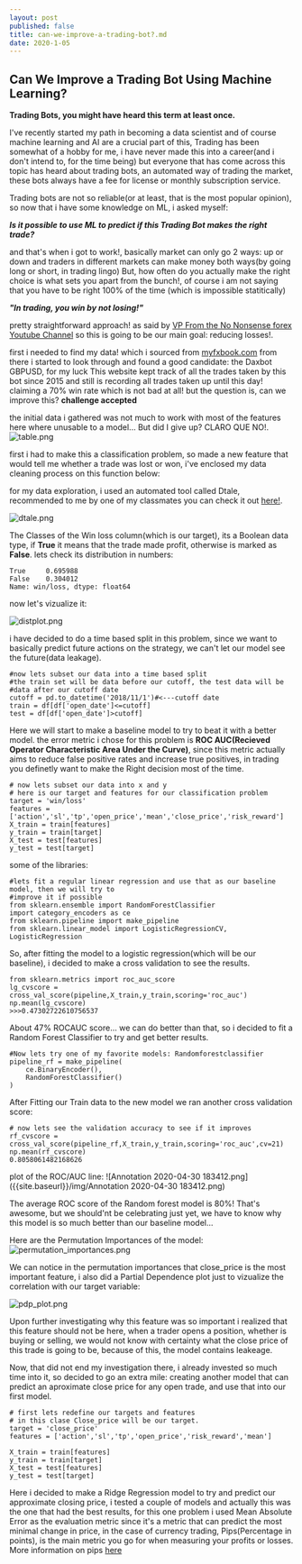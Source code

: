 ```yaml
---
layout: post
published: false
title: can-we-improve-a-trading-bot?.md
date: 2020-1-05
---
```

## Can We Improve a Trading Bot Using Machine Learning?


**Trading Bots, you might have heard this term at least once.**

I've recently started my path in becoming a data scientist and of course
machine learning and AI are a crucial part of this, Trading has been somewhat of
a hobby for me, i have never made this into a career(and i don't intend to, for the time being) but everyone
that has come across this topic has heard about trading bots, an automated way of trading the 
market, these bots always have a fee for license or monthly subscription service.

Trading bots are not so reliable(or at least, that is the most popular opinion),
so now that i have some knowledge on ML, i asked myself:
	
  **_Is it possible to use ML to predict if this Trading Bot makes the right trade?_**

and that's when i got to work!, basically market can only go 2 ways: up or down
and traders in different markets can make money both ways(by going long or short, in trading lingo)
But, how often do you actually make the right choice is what sets you apart from the bunch!, of course
i am not saying that you have to be right 100% of the time (which is impossible statitically)

**_"In trading, you win by not losing!"_**

pretty straightforward approach! as said by [VP From the No Nonsense forex Youtube Channel](https://www.youtube.com/channel/UCc8IRYpgBr4NGbaQFnd2b-A/featured)
so this is going to be our main goal: reducing losses!.

first i needed to find my data! which i sourced from [myfxbook.com](https://www.myfxbook.com/dashboard)
from there i started to look through and found a good candidate: the Daxbot GBPUSD, for my luck
This website kept track of all the trades taken by this bot since 2015 and still is recording all trades taken up until this day! claiming a 70% win rate
which is not bad at all! but the question is, can we improve this? **challenge accepted**

the initial data i gathered was not much to work with most of the features here where unusable to a model...
But did I give up? CLARO QUE NO!.
![table.png]({{site.baseurl}}/img/table.png)


first i had to make this a classification problem, so made a new feature that would tell me whether a trade was lost or won, i've enclosed my data cleaning process on this function below:


for my data exploration, i used an automated tool called Dtale, recommended to me by one of my classmates
you can check it out [here!](https://pypi.org/project/dtale/).

![dtale.png]({{site.baseurl}}/img/dtale.png)


The Classes of the Win loss column(which is our target), its a Boolean data type, if **True** it means that the trade made profit, otherwise is marked as **False**. lets check its distribution in numbers:
~~~
True     0.695988
False    0.304012
Name: win/loss, dtype: float64
~~~
now let's vizualize it:

![distplot.png]({{site.baseurl}}/img/distplot.png)


i have decided to do a time based split in this problem, since we want to basically predict future actions on the strategy, we can't let our model see the future(data leakage).

    #now lets subset our data into a time based split
    #the train set will be data before our cutoff, the test data will be 
    #data after our cutoff date
    cutoff = pd.to_datetime('2018/11/1')#<---cutoff date
    train = df[df['open_date']<=cutoff]
    test = df[df['open_date']>cutoff]


Here we will start to make a baseline model to try to beat it with a better model. the error metric i chose
for this problem is **ROC AUC(Recieved Operator Characteristic Area Under the Curve)**, since this metric actually aims to reduce false positive rates and increase true positives, in trading you definetly want to make the Right decision most of the time.
~~~
# now lets subset our data into x and y
# here is our target and features for our classification problem
target = 'win/loss'
features = ['action','sl','tp','open_price','mean','close_price','risk_reward']
X_train = train[features]
y_train = train[target]
X_test = test[features]
y_test = test[target]

~~~
some of the libraries:
~~~
#lets fit a regular linear regression and use that as our baseline model, then we will try to 
#improve it if possible
from sklearn.ensemble import RandomForestClassifier
import category_encoders as ce 
from sklearn.pipeline import make_pipeline
from sklearn.linear_model import LogisticRegressionCV, LogisticRegression
~~~
So, after fitting the model to a logistic regression(which will be our baseline), i decided to make a cross 
validation to see the results.
~~~
from sklearn.metrics import roc_auc_score
lg_cvscore = cross_val_score(pipeline,X_train,y_train,scoring='roc_auc')
np.mean(lg_cvscore)
>>>0.47302722610756537

~~~
About 47% ROCAUC score... we can do better than that, so i decided to fit a Random Forest Classifier to try and get better results.
~~~
#Now lets try one of my favorite models: Randomforestclassifier
pipeline_rf = make_pipeline(
    ce.BinaryEncoder(),
    RandomForestClassifier()
)
~~~
After Fitting our Train data to the new model we ran another cross validation score:
~~~
# now lets see the validation accuracy to see if it improves
rf_cvscore = cross_val_score(pipeline_rf,X_train,y_train,scoring='roc_auc',cv=21)
np.mean(rf_cvscore)
0.8058061482168626
~~~
plot of the ROC/AUC line:
![Annotation 2020-04-30 183412.png]({{site.baseurl}}/img/Annotation 2020-04-30 183412.png)


The average ROC score of the Random forest model is 80%! That's awesome, but we should'nt be celebrating just yet, we have to know why this model is so much better than our baseline model...

Here are the Permutation Importances of the model:
![permutation_importances.png]({{site.baseurl}}/img/permutation_importances.png)

We can notice in the permutation importances that close_price is the most important feature,
i also did a Partial Dependence plot just to vizualize the correlation with our target variable:

![pdp_plot.png]({{site.baseurl}}/img/pdp_plot.png)

Upon further investigating why this feature was so important i realized that this feature should not be here, when a trader opens a position, whether is buying or selling, we would not know with certainty what the close price of this trade is going to be, because of this, the model contains leakeage.

Now, that did not end my investigation there, i already invested so much time into it, so decided to go an extra mile: creating another model that can predict an aproximate close price for any open trade, and use that into our first model.
    
    # first lets redefine our targets and features
    # in this clase Close_price will be our target.
    target = 'close_price'
    features = ['action','sl','tp','open_price','risk_reward','mean']

    X_train = train[features]
    y_train = train[target]
    X_test = test[features]
    y_test = test[target]
    
Here i decided to make a Ridge Regression model to try and predict our approximate closing price, i tested a couple of models and actually this was the one that had the best results, for this one problem i used Mean Absolute Error as the evaluation metric since it's a metric that can predict the most minimal change in price, in the case of currency trading, Pips(Percentage in points), is the main metric you go for when measuring your profits or losses. More information on pips [here](https://en.wikipedia.org/wiki/Percentage_in_point)    



